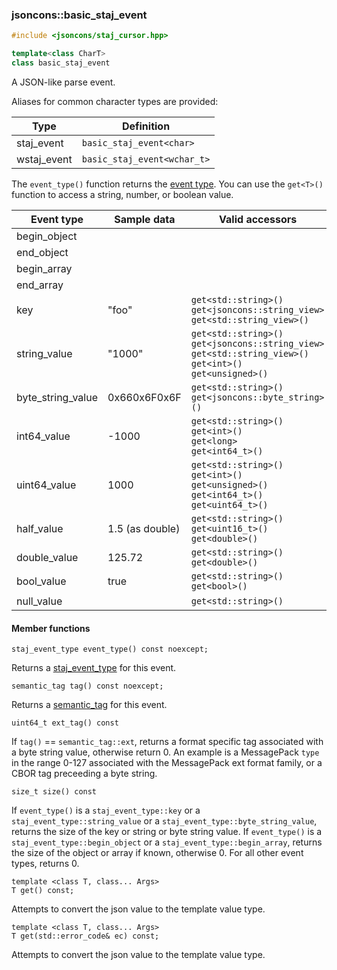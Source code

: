 ### jsoncons::basic_staj_event

```cpp
#include <jsoncons/staj_cursor.hpp>

template<class CharT>
class basic_staj_event
```

A JSON-like parse event.

Aliases for common character types are provided:

Type                |Definition
--------------------|------------------------------
staj_event     |`basic_staj_event<char>`
wstaj_event    |`basic_staj_event<wchar_t>`

The `event_type()` function returns the [event type](doc/ref/corelib/staj_event_type.md).
You can use the `get<T>()` function to access a string, number, or boolean value.

| Event type        | Sample data | Valid accessors |
|-------------------|------------------------|-----------------|
| begin_object      |                        | |            
| end_object        |                        | |
| begin_array       |                        | |
| end_array         |                        | |
| key               | "foo"                  | `get<std::string>()`<br>`get<jsoncons::string_view>`<br>`get<std::string_view>()` |
| string_value      | "1000"                 | `get<std::string>()`<br>`get<jsoncons::string_view>`<br>`get<std::string_view>()`<br>`get<int>()`<br>`get<unsigned>()` |
| byte_string_value | 0x660x6F0x6F           | `get<std::string>()`<br>`get<jsoncons::byte_string>()` |
| int64_value       | -1000                  | `get<std::string>()`<br>`get<int>()`<br>`get<long>`<br>`get<int64_t>()` |
| uint64_value      | 1000                   | `get<std::string>()`<br>`get<int>()`<br>`get<unsigned>()`<br>`get<int64_t>()`<br>`get<uint64_t>()` |
| half_value        | 1.5 (as double)        | `get<std::string>()`<br>`get<uint16_t>()`<br>`get<double>()` |
| double_value      | 125.72                 | `get<std::string>()`<br>`get<double>()` |
| bool_value        | true                   | `get<std::string>()`<br>`get<bool>()` |
| null_value        |                        | `get<std::string>()` |

#### Member functions

    staj_event_type event_type() const noexcept;
Returns a [staj_event_type](staj_event_type.md) for this event.

    semantic_tag tag() const noexcept;
Returns a [semantic_tag](semantic_tag.md) for this event.

    uint64_t ext_tag() const
If `tag()` == `semantic_tag::ext`, returns a format specific tag associated with a byte string value,
otherwise return 0. An example is a MessagePack `type` in the range 0-127 associated with the
MessagePack ext format family, or a CBOR tag preceeding a byte string. 

    size_t size() const
If `event_type()` is a `staj_event_type::key` or a `staj_event_type::string_value` or a `staj_event_type::byte_string_value`, 
returns the size of the key or string or byte string value.
If `event_type()` is a `staj_event_type::begin_object` or a `staj_event_type::begin_array`, returns the size of the object
or array if known, otherwise 0.
For all other event types, returns 0.

    template <class T, class... Args>
    T get() const;
Attempts to convert the json value to the template value type.

    template <class T, class... Args>
    T get(std::error_code& ec) const;
Attempts to convert the json value to the template value type.

